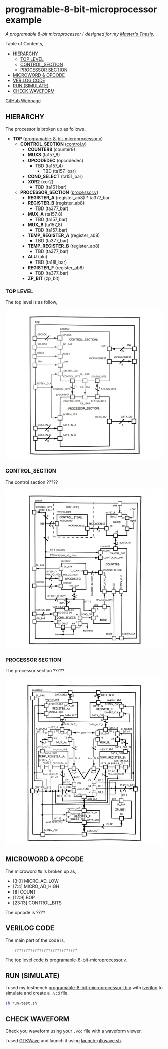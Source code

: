 # programable-8-bit-microprocessor example

_A programable 8-bit microprocessor I designed for my
[Master's Thesis](https://github.com/JeffDeCola/my-masters-thesis)._

Table of Contents,

* [HIERARCHY](https://github.com/JeffDeCola/my-systemverilog-examples/tree/master/systems/microprocessors/programable-8-bit-microprocessor#hierarchy)
  * [TOP LEVEL](https://github.com/JeffDeCola/my-systemverilog-examples/tree/master/systems/microprocessors/programable-8-bit-microprocessor#top-level)
  * [CONTROL_SECTION](https://github.com/JeffDeCola/my-systemverilog-examples/tree/master/systems/microprocessors/programable-8-bit-microprocessor#controlsection)
  * [PROCESSOR SECTION](https://github.com/JeffDeCola/my-systemverilog-examples/tree/master/systems/microprocessors/programable-8-bit-microprocessor#processor-section)
* [MICROWORD & OPCODE](https://github.com/JeffDeCola/my-systemverilog-examples/tree/master/systems/microprocessors/programable-8-bit-microprocessor#microword--opcode)
* [VERILOG CODE](https://github.com/JeffDeCola/my-systemverilog-examples/tree/master/systems/microprocessors/programable-8-bit-microprocessor#verilog-code)
* [RUN (SIMULATE)](https://github.com/JeffDeCola/my-systemverilog-examples/tree/master/systems/microprocessors/programable-8-bit-microprocessor#run-simulate)
* [CHECK WAVEFORM](https://github.com/JeffDeCola/my-systemverilog-examples/tree/master/systems/microprocessors/programable-8-bit-microprocessor#check-waveform)

[GitHub Webpage](https://jeffdecola.github.io/my-systemverilog-examples/)

## HIERARCHY

The processor is broken up as follows,

* **TOP**
  ([programable-8-bit-microprocessor.v](https://github.com/JeffDeCola/my-systemverilog-examples/blob/master/systems/microprocessors/programable-8-bit-microprocessor/programable-8-bit-microprocessor.v))
  * **CONTROL_SECTION**
    ([control.v](https://github.com/JeffDeCola/my-systemverilog-examples/blob/master/systems/microprocessors/programable-8-bit-microprocessor/control/control.v))
    * **COUNTER8**
      (counter8)
    * **MUX8**
      (ta157_8)
    * **OPCODEDEC**
      (opcodedec)
      * TBD
        (ta157_4)
        * TBD
          (ta157_ bar)
    * **COND_SELECT**
      (ta151_bar)
    * **XOR2**
      (xor2)
      * TBD
        (ta161 bar)
  * **PROCESSOR_SECTION**
      ([processor.v](https://github.com/JeffDeCola/my-systemverilog-examples/blob/master/systems/microprocessors/programable-8-bit-microprocessor/processor/processor.v))
    * **REGISTER_A**
      (register_ab8)
          * ta377_bar
    * **REGISTER_B**
      (register_ab8)
      * TBD
        (ta377_bar)
    * **MUX_A**
      (ta157_8)
      * TBD
        (ta157_bar)
    * **MUX_B**
      (ta157_8)
      * TBD
        (ta157_bar)
    * **TEMP_REGISTER_A**
      (register_ab8)
      * TBD
        (ta377_bar)
    * **TEMP_REGISTER_B**
      (register_ab8)
      * TBD
        (ta377_bar)
    * **ALU**
      (alu)
      * TBD
        (ta18l_bar)
    * **REGISTER_F**
      (register_ab8)
      * TBD
        (ta377_bar)
    * **ZP_BIT**
      (zp_bit)

### TOP LEVEL

The top level is as follow,

![Figure-L.1-Top-Level-Block-Diagram-of-the-8-bit-Microprocessor.jpg](https://github.com/JeffDeCola/my-masters-thesis/blob/master/appendices/appendix-l/figures/Figure-L.1-Top-Level-Block-Diagram-of-the-8-bit-Microprocessor.jpg)

### CONTROL_SECTION

The control section ?????

![Figure-L.2-Control-Block-of-the-8-bit-Microprocessor.jpg](https://github.com/JeffDeCola/my-masters-thesis/blob/master/appendices/appendix-l/figures/Figure-L.2-Control-Block-of-the-8-bit-Microprocessor.jpg)

### PROCESSOR SECTION

The processor section ?????

![Figure-L.3-Processor-Block-of-the-8-bit-Microprocessor.jpg](https://github.com/JeffDeCola/my-masters-thesis/blob/master/appendices/appendix-l/figures/Figure-L.3-Processor-Block-of-the-8-bit-Microprocessor.jpg)

## MICROWORD & OPCODE

The microword `MW` is broken up as,

* [3:0] MICRO_AD_LOW
* [7:4] MICRO_AD_HIGH
* [8] COUNT
* [12:9] BOP
* [23:13] CONTROL_BITS

The opcode is ????

## VERILOG CODE

The main part of the code is,

```verilog
    ????????????????????????????
```

The top level code is
[programable-8-bit-microprocessor.v](programable-8-bit-microprocessor.v).

## RUN (SIMULATE)

I used my testbench
[programable-8-bit-microprocessor-tb.v](programable-8-bit-microprocessor-tb.v) with
[iverilog](https://github.com/JeffDeCola/my-cheat-sheets/tree/master/hardware/tools/simulation/iverilog-cheat-sheet)
to simulate and create a `.vcd` file.

```bash
sh run-test.sh
```

## CHECK WAVEFORM

Check you waveform using your `.vcd` file with a waveform viewer.

I used [GTKWave](https://github.com/JeffDeCola/my-cheat-sheets/tree/master/hardware/tools/simulation/gtkwave-cheat-sheet)
and launch it using
[launch-gtkwave.sh](launch-gtkwave.sh).
